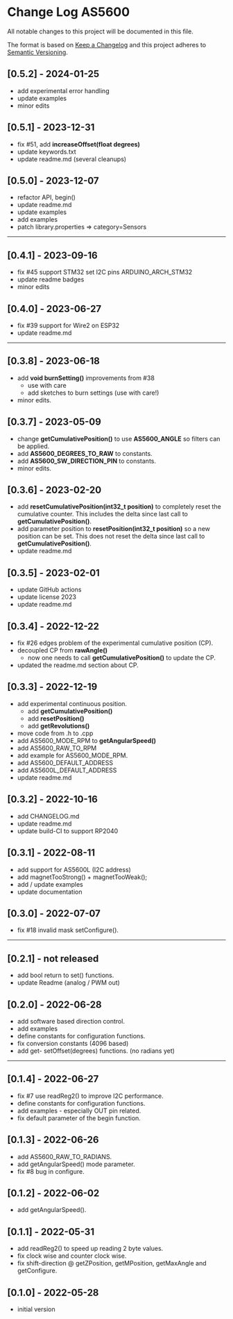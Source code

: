 # Change Log AS5600
All notable changes to this project will be documented in this file.

The format is based on [Keep a Changelog](http://keepachangelog.com/)
and this project adheres to [Semantic Versioning](http://semver.org/).


## [0.5.2] - 2024-01-25
- add experimental error handling
- update examples
- minor edits


## [0.5.1] - 2023-12-31
- fix #51, add **increaseOffset(float degrees)**
- update keywords.txt
- update readme.md (several cleanups)

## [0.5.0] - 2023-12-07
- refactor API, begin()
- update readme.md
- update examples
- add examples
- patch library.properties  =>  category=Sensors

----

## [0.4.1] - 2023-09-16
- fix #45 support STM32 set I2C pins  ARDUINO_ARCH_STM32
- update readme badges
- minor edits

## [0.4.0] - 2023-06-27
- fix #39 support for Wire2 on ESP32
- update readme.md

----

## [0.3.8] - 2023-06-18
- add **void burnSetting()** improvements from #38
  - use with care
  - add sketches to burn settings (use with care!)
- minor edits.

## [0.3.7] - 2023-05-09
- change **getCumulativePosition()** to use **AS5600_ANGLE**
  so filters can be applied.
- add **AS5600_DEGREES_TO_RAW** to constants.
- add **AS5600_SW_DIRECTION_PIN** to constants.
- minor edits.

## [0.3.6] - 2023-02-20
- add **resetCumulativePosition(int32_t position)** to completely reset the cumulative counter.
This includes the delta since last call to **getCumulativePosition()**.
- add parameter position to **resetPosition(int32_t position)** so a new position can be set.
This does not reset the delta since last call to **getCumulativePosition()**.
- update readme.md

## [0.3.5] - 2023-02-01
- update GitHub actions
- update license 2023
- update readme.md

## [0.3.4] - 2022-12-22
- fix #26 edges problem of the experimental cumulative position (CP).
- decoupled CP from **rawAngle()**
  - now one needs to call **getCumulativePosition()** to update the CP.
- updated the readme.md section about CP.

## [0.3.3] - 2022-12-19
- add experimental continuous position.
  - add **getCumulativePosition()**
  - add **resetPosition()**
  - add **getRevolutions()**
- move code from .h to .cpp
- add AS5600_MODE_RPM to **getAngularSpeed()**
- add AS5600_RAW_TO_RPM
- add example for AS5600_MODE_RPM.
- add AS5600_DEFAULT_ADDRESS
- add AS5600L_DEFAULT_ADDRESS
- update readme.md

## [0.3.2] - 2022-10-16
- add CHANGELOG.md
- update readme.md
- update build-CI to support RP2040

## [0.3.1] - 2022-08-11
- add support for AS5600L (I2C address)
- add magnetTooStrong() + magnetTooWeak();
- add / update examples
- update documentation

## [0.3.0] - 2022-07-07
- fix #18 invalid mask setConfigure().

----

## [0.2.1] - not released
- add bool return to set() functions.
- update Readme (analog / PWM out)

## [0.2.0] - 2022-06-28
- add software based direction control.
- add examples
- define constants for configuration functions.
- fix conversion constants (4096 based)
- add get- setOffset(degrees)   functions. (no radians yet)

----

## [0.1.4] - 2022-06-27
- fix #7 use readReg2() to improve I2C performance.
- define constants for configuration functions.
- add examples - especially OUT pin related.
- fix default parameter of the begin function.

## [0.1.3] - 2022-06-26
- add AS5600_RAW_TO_RADIANS.
- add getAngularSpeed() mode parameter.
- fix #8 bug in configure.

## [0.1.2] - 2022-06-02
- add getAngularSpeed().

## [0.1.1] - 2022-05-31
- add readReg2() to speed up reading 2 byte values.
- fix clock wise and counter clock wise.
- fix shift-direction @ getZPosition, getMPosition,
  getMaxAngle and getConfigure.

## [0.1.0] - 2022-05-28
- initial version

